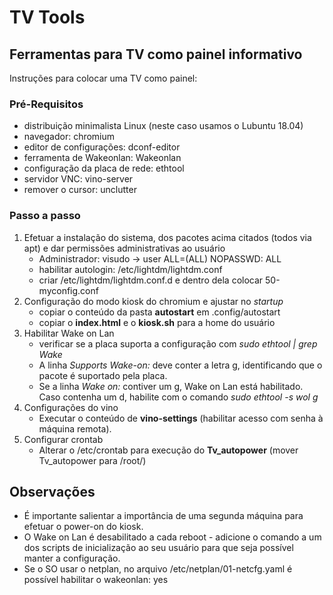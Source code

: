 # TV Tools

## Ferramentas para TV como painel informativo

Instruções para colocar uma TV como painel:

### Pré-Requisitos
* distribuição minimalista Linux (neste caso usamos o Lubuntu 18.04)
* navegador: chromium
* editor de configurações: dconf-editor
* ferramenta de Wakeonlan: Wakeonlan
* configuração da placa de rede: ethtool
* servidor VNC: vino-server
* remover o cursor: unclutter





### Passo a passo
1. Efetuar a instalação do sistema, dos pacotes acima citados (todos via apt) e dar permissões administrativas ao
   usuário
   - Administrador: visudo -> user ALL=(ALL) NOPASSWD: ALL
   - habilitar autologin: /etc/lightdm/lightdm.conf
   - criar /etc/lightdm/lightdm.conf.d e dentro dela colocar 50-myconfig.conf
2. Configuração do modo kiosk do chromium e ajustar no _startup_
   - copiar o conteúdo da pasta **autostart** em .config/autostart
   - copiar o **index.html** e o **kiosk.sh** para a home do usuário
3. Habilitar Wake on Lan
   - verificar se a placa suporta a configuração com _sudo ethtool <identificador da placa> | grep Wake_
   - A linha _Supports Wake-on: <letters>_ deve conter a letra g, identificando que o pacote é suportado pela placa.
   - Se a linha _Wake on: <letters>_ contiver um g, Wake on Lan está habilitado. Caso contenha um d, habilite com o
       comando _sudo ethtool -s <identificador da placa> wol g_
4. Configurações do vino
   - Executar o conteúdo de **vino-settings** (habilitar acesso com senha à máquina remota).
5. Configurar crontab
   - Alterar o /etc/crontab para execução do __Tv_autopower__ (mover Tv_autopower para /root/)


## Observações
- É importante salientar a importância de uma segunda máquina para efetuar o power-on do kiosk.
- O Wake on Lan é desabilitado a cada reboot - adicione o comando a um dos scripts de inicialização ao seu usuário para que seja possível manter a configuração.
- Se o SO usar o netplan, no arquivo /etc/netplan/01-netcfg.yaml é possível habilitar o wakeonlan: yes
